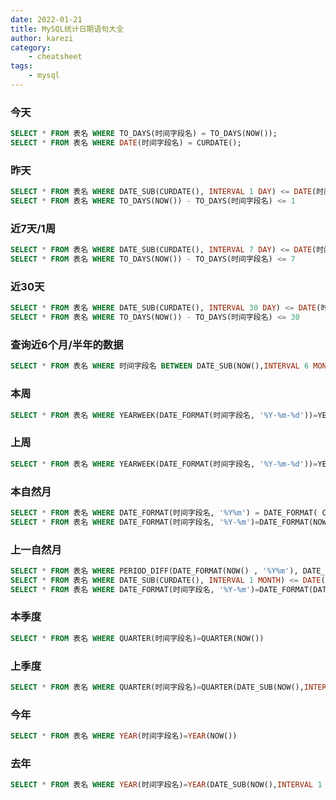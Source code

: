 ```yaml
---
date: 2022-01-21
title: MySQL统计日期语句大全
author: karezi
category: 
    - cheatsheet
tags:
    - mysql
---
```

### 今天
```SQL
SELECT * FROM 表名 WHERE TO_DAYS(时间字段名) = TO_DAYS(NOW());
SELECT * FROM 表名 WHERE DATE(时间字段名) = CURDATE();
```
### 昨天
```SQL
SELECT * FROM 表名 WHERE DATE_SUB(CURDATE(), INTERVAL 1 DAY) <= DATE(时间字段名)
SELECT * FROM 表名 WHERE TO_DAYS(NOW()) - TO_DAYS(时间字段名) <= 1
```
### 近7天/1周
```SQL
SELECT * FROM 表名 WHERE DATE_SUB(CURDATE(), INTERVAL 7 DAY) <= DATE(时间字段名)
SELECT * FROM 表名 WHERE TO_DAYS(NOW()) - TO_DAYS(时间字段名) <= 7
```
### 近30天
```SQL
SELECT * FROM 表名 WHERE DATE_SUB(CURDATE(), INTERVAL 30 DAY) <= DATE(时间字段名)
SELECT * FROM 表名 WHERE TO_DAYS(NOW()) - TO_DAYS(时间字段名) <= 30
```
### 查询近6个月/半年的数据
```SQL
SELECT * FROM 表名 WHERE 时间字段名 BETWEEN DATE_SUB(NOW(),INTERVAL 6 MONTH) AND NOW()
```
### 本周
```SQL
SELECT * FROM 表名 WHERE YEARWEEK(DATE_FORMAT(时间字段名, '%Y-%m-%d'))=YEARWEEK(NOW())
```
### 上周
```SQL
SELECT * FROM 表名 WHERE YEARWEEK(DATE_FORMAT(时间字段名, '%Y-%m-%d'))=YEARWEEK(NOW())-1
```
### 本自然月
```SQL
SELECT * FROM 表名 WHERE DATE_FORMAT(时间字段名, '%Y%m') = DATE_FORMAT( CURDATE(), '%Y%m')
SELECT * FROM 表名 WHERE DATE_FORMAT(时间字段名, '%Y-%m')=DATE_FORMAT(NOW(), '%Y-%m')
```
### 上一自然月
```SQL
SELECT * FROM 表名 WHERE PERIOD_DIFF(DATE_FORMAT(NOW() , '%Y%m'), DATE_FORMAT(时间字段名, '%Y%m'))=1
SELECT * FROM 表名 WHERE DATE_SUB(CURDATE(), INTERVAL 1 MONTH) <= DATE(时间字段名);
SELECT * FROM 表名 WHERE DATE_FORMAT(时间字段名, '%Y-%m')=DATE_FORMAT(DATE_SUB(CURDATE(), INTERVAL 1 MONTH), '%Y-%m')
```
### 本季度
```SQL
SELECT * FROM 表名 WHERE QUARTER(时间字段名)=QUARTER(NOW())
```
### 上季度
```SQL
SELECT * FROM 表名 WHERE QUARTER(时间字段名)=QUARTER(DATE_SUB(NOW(),INTERVAL 1 QUARTER))
```
### 今年
```SQL
SELECT * FROM 表名 WHERE YEAR(时间字段名)=YEAR(NOW())
```
### 去年
```SQL
SELECT * FROM 表名 WHERE YEAR(时间字段名)=YEAR(DATE_SUB(NOW(),INTERVAL 1 YEAR))
```